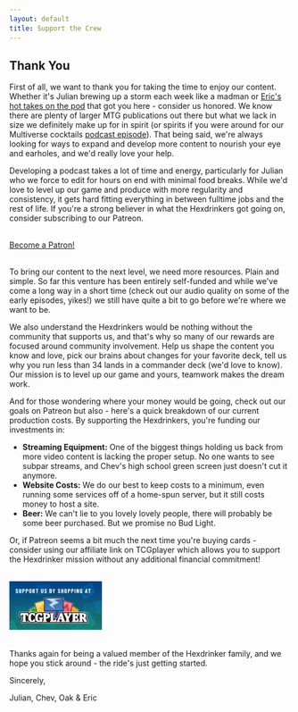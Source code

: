```yaml
---
layout: default
title: Support the Crew
---
```


<div class="row">
    <div class="col-md-2"></div>
    <div class="col-md-8">
        <div id="about-content">
            <h2>Thank You</h2>
            <p>First of all, we want to thank you for taking the time to enjoy our content. Whether it's Julian brewing up a storm each week like a madman or <a href="https://open.spotify.com/episode/7foyNrhqRQxm4ahq0colZk?si=df4699e970c14791" target="_blank">Eric's hot takes on the pod</a> that got you here - consider us honored. We know there are plenty of larger MTG publications out there but what we lack in size we definitely make up for in spirit (or spirits if you were around for our Multiverse cocktails <a href="https://open.spotify.com/episode/7yEfyANA8YAJ8GsWVvueqU?si=08d2032a459c49b8" target="_blank">podcast episode</a>). That being said, we're always looking for ways to expand and develop more content to nourish your eye and earholes, and we'd really love your help.</p> 
            <p>Developing a podcast takes a lot of time and energy, particularly for Julian who we force to edit for hours on end with minimal food breaks. While we'd love to level up our game and produce with more regularity and consistency, it gets hard fitting everything in between fulltime jobs and the rest of life. If you're a strong believer in what the Hexdrinkers got going on, consider subscribing to our Patreon.</p> 
            <br />
            <div class="text-center">
                <a href="https://www.patreon.com/bePatron?u=54681436" data-patreon-widget-type="become-patron-button">Become a Patron!</a><script async src="https://c6.patreon.com/becomePatronButton.bundle.js"></script>
            </div>
            <br />
            <p>To bring our content to the next level, we need more resources. Plain and simple. So far this venture has been entirely self-funded and while we've come a long way in a short time (check out our audio quality on some of the early episodes, yikes!) we still have quite a bit to go before we're where we want to be.</p>
            <p>We also understand the Hexdrinkers would be nothing without the community that supports us, and that's why so many of our rewards are focused around community involvement. Help us shape the content you know and love, pick our brains about changes for your favorite deck, tell us why you run less than 34 lands in a commander deck (we'd love to know). Our mission is to level up our game and yours, teamwork makes the dream work.</p>
            <p>And for those wondering where your money would be going, check out our goals on Patreon but also - here's a quick breakdown of our current production costs. By supporting the Hexdrinkers, you're funding our investments in:</p> 
            <ul>
                <li><b>Streaming Equipment:</b> One of the biggest things holding us back from more video content is lacking the proper setup. No one wants to see subpar streams, and Chev's high school green screen just doesn't cut it anymore.</li>
                <li><b>Website Costs:</b> We do our best to keep costs to a minimum, even running some services off of a home-spun server, but it still costs money to host a site.</li>
                <li><b>Beer:</b> We can't lie to you lovely lovely people, there will probably be some beer purchased. But we promise no Bud Light.</li>
            </ul>
            <p>Or, if Patreon seems a bit much the next time you're buying cards - consider using our affiliate link on TCGplayer which allows you to support the Hexdrinker mission without any additional financial commitment!</p>
            <br />
            <div class="text-center">
                <a href="{{site.data.affiliates[0].link}}" target="_blank"><img class="img-fluid" src="/assets/images/Support-Ust_TCGplayer.jpg" width="33%" alt="Support us on TCGplayer" /></a>
            </div>
            <br />
            <p>Thanks again for being a valued member of the Hexdrinker family, and we hope you stick around - the ride's just getting started.</p>
            <p>Sincerely,</p>
            <p>Julian, Chev, Oak & Eric</p>
        </div>
    </div>
</div>
